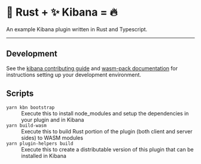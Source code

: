 # 🦀 Rust + ✨ Kibana = 🔥

An example Kibana plugin written in Rust and Typescript.

---

## Development

See the [kibana contributing guide](https://github.com/elastic/kibana/blob/main/CONTRIBUTING.md) and [wasm-pack documentation](https://rustwasm.github.io/docs/wasm-pack/) for instructions setting up your development environment.

## Scripts

<dl>
  <dt><code>yarn kbn bootstrap</code></dt>
  <dd>Execute this to install node_modules and setup the dependencies in your plugin and in Kibana</dd>

  <dt><code>yarn build-wasm</code></dt>
  <dd>Execute this to build Rust portion of the plugin (both client and server sides) to WASM modules</dd>

  <dt><code>yarn plugin-helpers build</code></dt>
  <dd>Execute this to create a distributable version of this plugin that can be installed in Kibana</dd>
</dl>
